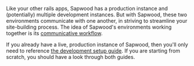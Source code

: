 Like your other rails apps, Sapwood has a production instance and (potentially) multiple development instances. But with Sapwood, these two environments communicate with one another, in striving to streamline your site-building process. The idea of Sapwood's environments working together is its [communicative workflow](/docs/communicative_workflow).

If you already have a live, production instance of Sapwood, then you'll only need to reference [the development setup guide](/docs/getting_started/development_environment). If you are starting from scratch, you should have a look through both guides.

